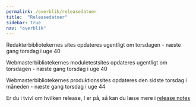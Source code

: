 ```yaml
---
permalink: /overblik/releasedatoer
title:  "Releasedatoer"
sidebar: true
nav: "overblik"
---
```

Redaktørbibliotekernes sites opdateres ugentligt om torsdagen - næste gang torsdag i uge 40
 
Webmasterbibliotekernes moduletestsites opdateres ugentligt om torsdagen - næste gang torsdag i uge 40
 
Webmasterbibliotekernes produktionssites opdateres den sidste torsdag i måneden - næste gang torsdag i uge 44
 
Er du i tvivl om hvilken release, I er på, så kan du læse mere i [release notes](https://www.folkebibliotekernescms.dk/main/overblik/release-notes/)

